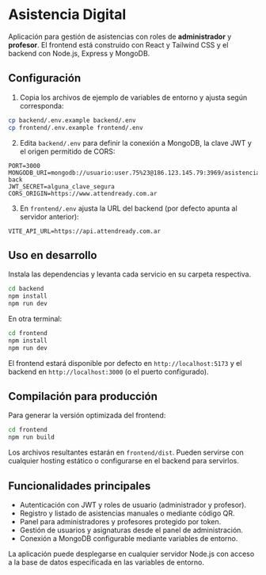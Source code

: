 # Asistencia Digital

Aplicación para gestión de asistencias con roles de **administrador** y **profesor**. El frontend está construido con React y Tailwind CSS y el backend con Node.js, Express y MongoDB.

## Configuración

1. Copia los archivos de ejemplo de variables de entorno y ajusta según corresponda:

```bash
cp backend/.env.example backend/.env
cp frontend/.env.example frontend/.env
```

2. Edita `backend/.env` para definir la conexión a MongoDB, la clave JWT y el origen permitido de CORS:

```
PORT=3000
MONGODB_URI=mongodb://usuario:user.75%23@186.123.145.79:3969/asistencia-back
JWT_SECRET=alguna_clave_segura
CORS_ORIGIN=https://www.attendready.com.ar
```

3. En `frontend/.env` ajusta la URL del backend (por defecto apunta al servidor anterior):

```
VITE_API_URL=https://api.attendready.com.ar
```

## Uso en desarrollo

Instala las dependencias y levanta cada servicio en su carpeta respectiva.

```bash
cd backend
npm install
npm run dev
```

En otra terminal:

```bash
cd frontend
npm install
npm run dev
```

El frontend estará disponible por defecto en `http://localhost:5173` y el backend en `http://localhost:3000` (o el puerto configurado).

## Compilación para producción

Para generar la versión optimizada del frontend:

```bash
cd frontend
npm run build
```

Los archivos resultantes estarán en `frontend/dist`. Pueden servirse con cualquier hosting estático o configurarse en el backend para servirlos.

## Funcionalidades principales

- Autenticación con JWT y roles de usuario (administrador y profesor).
- Registro y listado de asistencias manuales o mediante código QR.
- Panel para administradores y profesores protegido por token.
- Gestión de usuarios y asignaturas desde el panel de administración.
- Conexión a MongoDB configurable mediante variables de entorno.

La aplicación puede desplegarse en cualquier servidor Node.js con acceso a la base de datos especificada en las variables de entorno.
